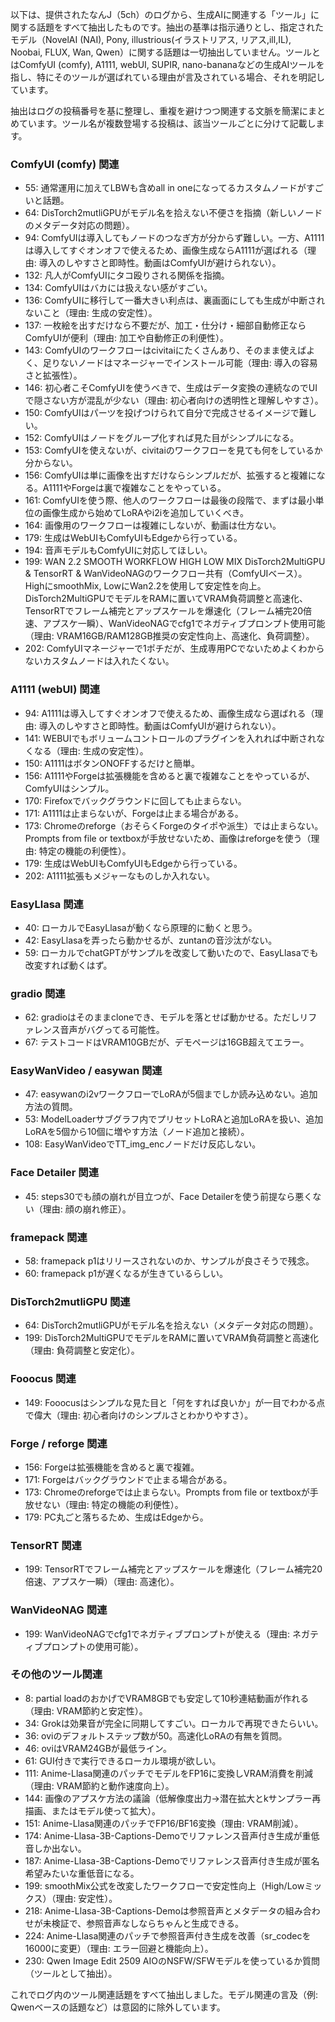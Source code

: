以下は、提供されたなんJ（5ch）のログから、生成AIに関連する「ツール」に関する話題をすべて抽出したものです。抽出の基準は指示通りとし、指定されたモデル（NovelAI (NAI), Pony, illustrious(イラストリアス, リアス,ill,IL), Noobai, FLUX, Wan, Qwen）に関する話題は一切抽出していません。ツールとはComfyUI (comfy), A1111, webUI, SUPIR, nano-bananaなどの生成AIツールを指し、特にそのツールが選ばれている理由が言及されている場合、それを明記しています。

抽出はログの投稿番号を基に整理し、重複を避けつつ関連する文脈を簡潔にまとめています。ツール名が複数登場する投稿は、該当ツールごとに分けて記載します。

### ComfyUI (comfy) 関連
- 55: 通常運用に加えてLBWも含めall in oneになってるカスタムノードがすごいと話題。
- 64: DisTorch2mutliGPUがモデル名を拾えない不便さを指摘（新しいノードのメタデータ対応の問題）。
- 94: ComfyUIは導入してもノードのつなぎ方が分からず難しい。一方、A1111は導入してすぐオンオフで使えるため、画像生成ならA1111が選ばれる（理由: 導入のしやすさと即時性。動画はComfyUIが避けられない）。
- 132: 凡人がComfyUIにタコ殴りされる関係を指摘。
- 134: ComfyUIはバカには扱えない感がすごい。
- 136: ComfyUIに移行して一番大きい利点は、裏画面にしても生成が中断されないこと（理由: 生成の安定性）。
- 137: 一枚絵を出すだけなら不要だが、加工・仕分け・細部自動修正ならComfyUIが便利（理由: 加工や自動修正の利便性）。
- 143: ComfyUIのワークフローはcivitaiにたくさんあり、そのまま使えばよく、足りないノードはマネージャーでインストール可能（理由: 導入の容易さと拡張性）。
- 146: 初心者こそComfyUIを使うべきで、生成はデータ変換の連続なのでUIで隠さない方が混乱が少ない（理由: 初心者向けの透明性と理解しやすさ）。
- 150: ComfyUIはパーツを投げつけられて自分で完成させるイメージで難しい。
- 152: ComfyUIはノードをグループ化すれば見た目がシンプルになる。
- 153: ComfyUIを使えないが、civitaiのワークフローを見ても何をしているか分からない。
- 156: ComfyUIは単に画像を出すだけならシンプルだが、拡張すると複雑になる。A1111やForgeは裏で複雑なことをやっている。
- 161: ComfyUIを使う際、他人のワークフローは最後の段階で、まずは最小単位の画像生成から始めてLoRAやi2iを追加していくべき。
- 164: 画像用のワークフローは複雑にしないが、動画は仕方ない。
- 179: 生成はWebUIもComfyUIもEdgeから行っている。
- 194: 音声モデルもComfyUIに対応してほしい。
- 199: WAN 2.2 SMOOTH WORKFLOW HIGH LOW MIX DisTorch2MultiGPU & TensorRT & WanVideoNAGのワークフロー共有（ComfyUIベース）。HighにsmoothMix, LowにWan2.2を使用して安定性を向上。DisTorch2MultiGPUでモデルをRAMに置いてVRAM負荷調整と高速化、TensorRTでフレーム補完とアップスケールを爆速化（フレーム補完20倍速、アプスケ一瞬）、WanVideoNAGでcfg1でネガティブプロンプト使用可能（理由: VRAM16GB/RAM128GB推奨の安定性向上、高速化、負荷調整）。
- 202: ComfyUIマネージャーで1ポチだが、生成専用PCでないためよくわからないカスタムノードは入れたくない。

### A1111 (webUI) 関連
- 94: A1111は導入してすぐオンオフで使えるため、画像生成なら選ばれる（理由: 導入のしやすさと即時性。動画はComfyUIが避けられない）。
- 141: WEBUIでもボリュームコントロールのプラグインを入れれば中断されなくなる（理由: 生成の安定性）。
- 150: A1111はボタンONOFFするだけと簡単。
- 156: A1111やForgeは拡張機能を含めると裏で複雑なことをやっているが、ComfyUIはシンプル。
- 170: Firefoxでバックグラウンドに回しても止まらない。
- 171: A1111は止まらないが、Forgeは止まる場合がある。
- 173: Chromeのreforge（おそらくForgeのタイポや派生）では止まらない。Prompts from file or textboxが手放せないため、画像はreforgeを使う（理由: 特定の機能の利便性）。
- 179: 生成はWebUIもComfyUIもEdgeから行っている。
- 202: A1111拡張もメジャーなものしか入れない。

### EasyLlasa 関連
- 40: ローカルでEasyLlasaが動くなら原理的に動くと思う。
- 42: EasyLlasaを弄ったら動かせるが、zuntanの音沙汰がない。
- 59: ローカルでchatGPTがサンプルを改変して動いたので、EasyLlasaでも改変すれば動くはず。

### gradio 関連
- 62: gradioはそのままcloneでき、モデルを落とせば動かせる。ただしリファレンス音声がバグってる可能性。
- 67: テストコードはVRAM10GBだが、デモページは16GB超えてエラー。

### EasyWanVideo / easywan 関連
- 47: easywanのi2vワークフローでLoRAが5個までしか読み込めない。追加方法の質問。
- 53: ModelLoaderサブグラフ内でプリセットLoRAと追加LoRAを扱い、追加LoRAを5個から10個に増やす方法（ノード追加と接続）。
- 108: EasyWanVideoでTT_img_encノードだけ反応しない。

### Face Detailer 関連
- 45: steps30でも顔の崩れが目立つが、Face Detailerを使う前提なら悪くない（理由: 顔の崩れ修正）。

### framepack 関連
- 58: framepack p1はリリースされないのか、サンプルが良さそうで残念。
- 60: framepack p1が遅くなるが生きているらしい。

### DisTorch2mutliGPU 関連
- 64: DisTorch2mutliGPUがモデル名を拾えない（メタデータ対応の問題）。
- 199: DisTorch2MultiGPUでモデルをRAMに置いてVRAM負荷調整と高速化（理由: 負荷調整と安定化）。

### Fooocus 関連
- 149: Fooocusはシンプルな見た目と「何をすれば良いか」が一目でわかる点で偉大（理由: 初心者向けのシンプルさとわかりやすさ）。

### Forge / reforge 関連
- 156: Forgeは拡張機能を含めると裏で複雑。
- 171: Forgeはバックグラウンドで止まる場合がある。
- 173: Chromeのreforgeでは止まらない。Prompts from file or textboxが手放せない（理由: 特定の機能の利便性）。
- 179: PC丸ごと落ちるため、生成はEdgeから。

### TensorRT 関連
- 199: TensorRTでフレーム補完とアップスケールを爆速化（フレーム補完20倍速、アプスケ一瞬）（理由: 高速化）。

### WanVideoNAG 関連
- 199: WanVideoNAGでcfg1でネガティブプロンプトが使える（理由: ネガティブプロンプトの使用可能）。

### その他のツール関連
- 8: partial loadのおかげでVRAM8GBでも安定して10秒連結動画が作れる（理由: VRAM節約と安定性）。
- 34: Grokは効果音が完全に同期してすごい。ローカルで再現できたらいい。
- 36: oviのデフォルトステップ数が50。高速化LoRAの有無を質問。
- 46: oviはVRAM24GBが最低ライン。
- 61: GUI付きで実行できるローカル環境が欲しい。
- 111: Anime-Llasa関連のパッチでモデルをFP16に変換しVRAM消費を削減（理由: VRAM節約と動作速度向上）。
- 144: 画像のアプスケ方法の議論（低解像度出力→潜在拡大とkサンプラー再描画、またはモデル使って拡大）。
- 151: Anime-Llasa関連のパッチでFP16/BF16変換（理由: VRAM削減）。
- 174: Anime-Llasa-3B-Captions-Demoでリファレンス音声付き生成が重低音しか出ない。
- 187: Anime-Llasa-3B-Captions-Demoでリファレンス音声付き生成が匿名希望みたいな重低音になる。
- 199: smoothMix公式を改変したワークフローで安定性向上（High/Lowミックス）（理由: 安定性）。
- 218: Anime-Llasa-3B-Captions-Demoは参照音声とメタデータの組み合わせが未検証で、参照音声なしならちゃんと生成できる。
- 224: Anime-Llasa関連のパッチで参照音声付き生成を改善（sr_codecを16000に変更）（理由: エラー回避と機能向上）。
- 230: Qwen Image Edit 2509 AIOのNSFW/SFWモデルを使っているか質問（ツールとして抽出）。

これでログ内のツール関連話題をすべて抽出しました。モデル関連の言及（例: Qwenベースの話題など）は意図的に除外しています。